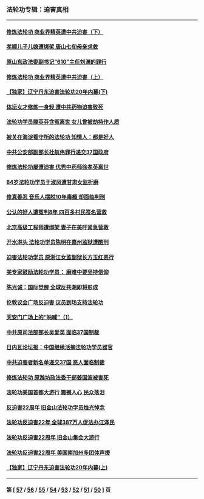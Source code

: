 ### 法轮功专辑：迫害真相
---
#### [修炼法轮功 商业界精英遭中共迫害（下）](../../pages/nf4379/n13124311.md?07300430) 
#### [孝顺儿子儿媳遭绑架 唐山七旬母亲求救](../../pages/nf4379/n13122530.md?07300430) 
#### [原山东政法委副书记“610”主任刘渊的罪行](../../pages/nf4379/n13122335.md?07300430) 
#### [修炼法轮功 商业界精英遭中共迫害（上）](../../pages/nf4379/n13121470.md?07300430) 
#### [【独家】辽宁丹东迫害法轮功20年内幕(下)](../../pages/nf4379/n13089343.md?07300430) 
#### [体坛女才修炼一身轻 遭中共药物迫害致死](../../pages/nf4379/n13116757.md?07300430) 
#### [法轮功学员滕英芬含冤离世 女儿曾被劫持作人质](../../pages/nf4379/n13114247.md?07300430) 
#### [被关在海淀看守所的法轮功 知情人：都是好人](../../pages/nf4379/n13114603.md?07300430) 
#### [中共公安部副部长杜航伟罪行递交37国政府](../../pages/nf4379/n13114594.md?07300430) 
#### [修炼法轮功屡遭迫害 优秀中药师徐孝英离世](../../pages/nf4379/n13113852.md?07300430) 
#### [84岁法轮功学员于淑凤遭甘肃女监折磨](../../pages/nf4379/n13112426.md?07300430) 
#### [修真善忍 音乐人摆脱10年毒瘾 却面临判刑](../../pages/nf4379/n13110899.md?07300430) 
#### [公认的好人遭冤判8年 四百多村民签名营救](../../pages/nf4379/n13110666.md?07300430) 
#### [北京高级工程师遭绑架 妻子在美吁紧急营救](../../pages/nf4379/n13110809.md?07300430) 
#### [开水淋头 法轮功学员陈明在嘉州监狱遭酷刑](../../pages/nf4379/n13110233.md?07300430) 
#### [迫害法轮功学员 原浙江女监副狱长方玉红恶行](../../pages/nf4379/n13104344.md?07300430) 
#### [美专家鼓励法轮功学员： 磨难中要坚持信仰](../../pages/nf4379/n13108359.md?07300430) 
#### [陈光诚：国际觉醒 全球反共潮即将形成](../../pages/nf4379/n13108247.md?07300430) 
#### [伦敦议会广场反迫害 议员到场支持法轮功](../../pages/nf4379/n13107603.md?07300430) 
#### [天安门广场上的“呐喊”（1）](../../pages/nf4379/n13105277.md?07300430) 
#### [中共原司法部部长吴爱英 面临37国制裁](../../pages/nf4379/n13105023.md?07300430) 
#### [日内瓦论坛报：中国继续活摘法轮功学员器官](../../pages/nf4379/n13105195.md?07300430) 
#### [中共迫害者新名单递交37国 恶人面临制裁](../../pages/nf4379/n13102367.md?07300430) 
#### [修炼法轮功 原潍坊政法委干部姜国波被害死](../../pages/nf4379/n13101662.md?07300430) 
#### [法轮功美国首都大游行 震撼人心 民众落泪](../../pages/nf4379/n13097879.md?07300430) 
#### [反迫害22周年 旧金山法轮功学员烛光悼念](../../pages/nf4379/n13098161.md?07300430) 
#### [法轮功反迫害22年 全球387万人促法办江泽民](../../pages/nf4379/n13093175.md?07300430) 
#### [法轮功反迫害22周年 旧金山集会大游行](../../pages/nf4379/n13096773.md?07300430) 
#### [法轮功反迫害22周年 美国南加州多团体声援](../../pages/nf4379/n13096953.md?07300430) 
#### [【独家】辽宁丹东迫害法轮功20年内幕(上)](../../pages/nf4379/n13089103.md?07300430) 

---
#### 第 [ [57](./57.md?07300430) / [56](./56.md?07300430) / [55](./55.md?07300430) / [54](./54.md?07300430) / [53](./53.md?07300430) / [52](./52.md?07300430) / [51](./51.md?07300430) / [50](./50.md?07300430) ] 页
